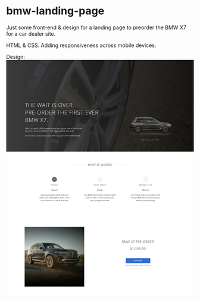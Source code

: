 # bmw-landing-page
Just some front-end &amp; design for a landing page to preorder the BMW X7 for a car dealer site.

HTML & CSS.
Adding responsiveness across mobile devices.

Design:
![alt text](https://github.com/racheljlee/bmw-landing-page/blob/master/bmw-x7_bmwofokemos.png?raw=true)
